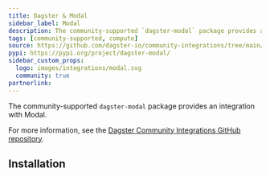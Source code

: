 ```yaml
---
title: Dagster & Modal
sidebar_label: Modal
description: The community-supported `dagster-modal` package provides an integration with Modal.
tags: [community-supported, compute]
source: https://github.com/dagster-io/community-integrations/tree/main/libraries/dagster-modal
pypi: https://pypi.org/project/dagster-modal/
sidebar_custom_props:
  logo: images/integrations/modal.svg
  community: true
partnerlink:
---
```


The community-supported `dagster-modal` package provides an integration with Modal.

For more information, see the [Dagster Community Integrations GitHub repository](https://github.com/dagster-io/community-integrations/tree/main/libraries/dagster-modal).

## Installation

<PackageInstallInstructions packageName="dagster-modal" />
